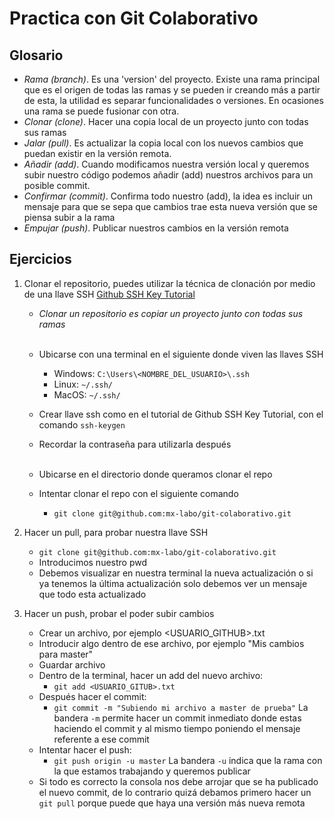 # Practica con Git Colaborativo
## Glosario

- *Rama (branch)*. Es una 'version' del proyecto. Existe una rama principal que es el origen de todas las ramas y se pueden ir creando más a partir de esta, la utilidad es separar funcionalidades o versiones. En ocasiones una rama se puede fusionar con otra. 
- *Clonar (clone)*. Hacer una copia local de un proyecto junto con todas sus ramas
- *Jalar (pull)*. Es actualizar la copia local con los nuevos cambios que puedan existir en la versión remota. 
- *Añadir (add)*. Cuando modificamos nuestra versión local y queremos subir nuestro código podemos añadir (add) nuestros archivos para un posible commit.
- *Confirmar (commit)*. Confirma todo nuestro (add), la idea es incluir un mensaje para que se sepa que cambios trae esta nueva versión que se piensa subir a la rama
- *Empujar (push)*. Publicar nuestros cambios en la versión remota

## Ejercicios

1. Clonar el repositorio, puedes utilizar la técnica de clonación por medio de una llave SSH [Github SSH Key Tutorial](https://docs.github.com/en/authentication/connecting-to-github-with-ssh/generating-a-new-ssh-key-and-adding-it-to-the-ssh-agent#generating-a-new-ssh-key)

    - *Clonar un repositorio es copiar un proyecto junto con todas sus ramas* <br/><br/>

    - Ubicarse con una terminal en el siguiente donde viven las llaves SSH
        - Windows: `C:\Users\<NOMBRE_DEL_USUARIO>\.ssh`
        - Linux: `~/.ssh/`
        - MacOS: `~/.ssh/`
    - Crear llave ssh como en el tutorial de Github SSH Key Tutorial, con el comando `ssh-keygen`
    - Recordar la contraseña para utilizarla después<br/><br/>
    - Ubicarse en el directorio donde queramos clonar el repo
    - Intentar clonar el repo con el siguiente comando
        - `git clone git@github.com:mx-labo/git-colaborativo.git`

2. Hacer un pull, para probar nuestra llave SSH 
    - `git clone git@github.com:mx-labo/git-colaborativo.git`
    - Introducimos nuestro pwd
    - Debemos visualizar en nuestra terminal la nueva actualización o si ya tenemos la última actualización solo debemos ver un mensaje que todo esta actualizado

3. Hacer un push, probar el poder subir cambios
    - Crear un archivo, por ejemplo <USUARIO_GITHUB>.txt
    - Introducir algo dentro de ese archivo, por ejemplo "Mis cambios para master"
    - Guardar archivo
    - Dentro de la terminal, hacer un add del nuevo archivo:
        - `git add <USUARIO_GITUB>.txt`
    - Después hacer el commit:
        - `git commit -m "Subiendo mi archivo a master de prueba"` La bandera `-m` permite hacer un commit inmediato donde estas haciendo el commit y al mismo tiempo poniendo el mensaje referente a ese commit 
    - Intentar hacer el push:
        - `git push origin -u master` La bandera `-u` indica que la rama con la que estamos trabajando y queremos publicar
    - Si todo es correcto la consola nos debe arrojar que se ha publicado el nuevo commit, de lo contrario quizá debamos primero hacer un `git pull` porque puede que haya una versión más nueva remota

